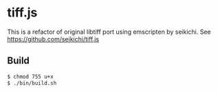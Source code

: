 tiff.js
=======

This is a refactor of original libtiff port using emscripten by seikichi. See https://github.com/seikichi/tiff.js

## Build

```sh
$ chmod 755 u+x
$ ./bin/build.sh
```
